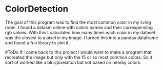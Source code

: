 # ColorDetection

The goal of this program was to find the most common color in my living room. I found a dataset online with colors names and their corresponding rgb values. With this I calculated how many times each color in my dataset was the closest to a pixel in my image. I turned this into a pandas dataframe and found a fun library to plot it.

#ToDo
If I came back to this project I would want to make a program that recreated the image but only with the 15 or so most common colors. So it sort of worked like a blur/pixelation but not based on nearby colors.

